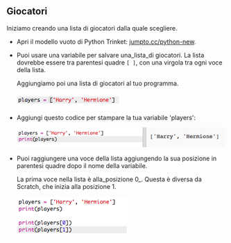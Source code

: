 ## Giocatori

Iniziamo creando una lista di giocatori dalla quale scegliere.

+ Apri il modello vuoto di Python Trinket: <a href="http://jumpto.cc/python-new" target="_blank">jumpto.cc/python-new</a>.

+ Puoi usare una variabile per salvare una_lista_di giocatori. La lista dovrebbe essere tra parentesi quadre `[ ]`, con una virgola tra ogni voce della lista.

	Aggiungiamo poi una lista di giocatori al tuo programma.

	![screenshot](images/team-create-players.png)

+ Aggiungi questo codice per stampare la tua variabile 'players':

	![screenshot](images/team-print-players.png)

+ Puoi raggiungere una voce della lista aggiungendo la sua posizione in parentesi quadre dopo il nome della variabile.

	La prima voce nella lista è alla_posizione 0_. Questa è diversa da Scratch, che inizia alla posizione 1.

	![screenshot](images/team-print-players-index.png)



